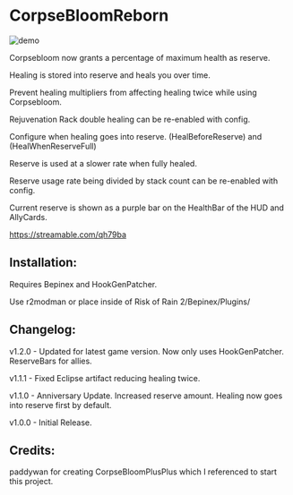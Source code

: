 # CorpseBloomReborn

![demo](https://i.imgur.com/br3CsIG.png)

Corpsebloom now grants a percentage of maximum health as reserve.

Healing is stored into reserve and heals you over time.

Prevent healing multipliers from affecting healing twice while using Corpsebloom.

Rejuvenation Rack double healing can be re-enabled with config.

Configure when healing goes into reserve. (HealBeforeReserve) and (HealWhenReserveFull)

Reserve is used at a slower rate when fully healed.

Reserve usage rate being divided by stack count can be re-enabled with config.

Current reserve is shown as a purple bar on the HealthBar of the HUD and AllyCards.

https://streamable.com/qh79ba

## Installation:

Requires Bepinex and HookGenPatcher.

Use r2modman or place inside of Risk of Rain 2/Bepinex/Plugins/

## Changelog:

v1.2.0 - Updated for latest game version. Now only uses HookGenPatcher. ReserveBars for allies.

v1.1.1 - Fixed Eclipse artifact reducing healing twice.

v1.1.0 - Anniversary Update. Increased reserve amount. Healing now goes into reserve first by default.

v1.0.0 - Initial Release.

## Credits:

paddywan for creating CorpseBloomPlusPlus which I referenced to start this project.

